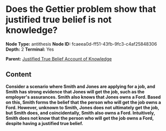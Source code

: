 # Does the Gettier problem show that justified true belief is not knowledge?

**Node Type:** antithesis
**Node ID:** fcaeea0d-ff51-43fb-9fc3-c4af25848306
**Depth:** 2
**Terminal:** Yes

**Parent:** [Justified True Belief Account of Knowledge](justified-true-belief-account-of-knowledge.md)

## Content

**Consider a scenario where Smith and Jones are applying for a job, and Smith has strong evidence that Jones will get the job, such as the employer's assurances. Smith also knows that Jones owns a Ford. Based on this, Smith forms the belief that the person who will get the job owns a Ford. However, unknown to Smith, Jones does not ultimately get the job, but Smith does, and coincidentally, Smith also owns a Ford. Intuitively, Smith does not know that the person who will get the job owns a Ford, despite having a justified true belief.**
